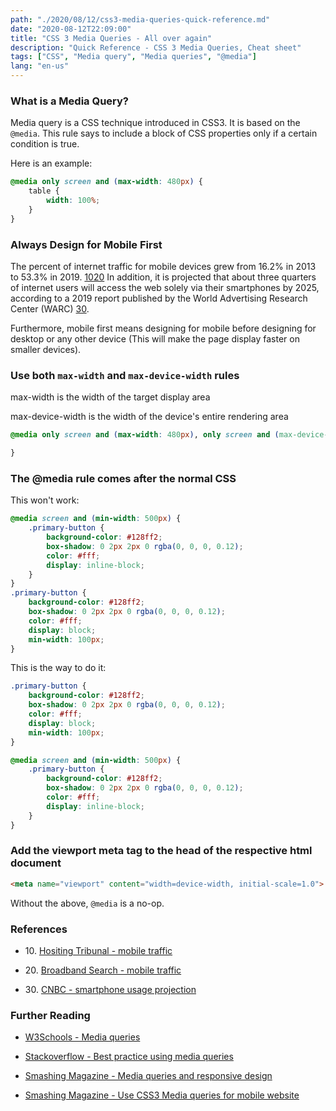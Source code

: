 ```yaml
---
path: "./2020/08/12/css3-media-queries-quick-reference.md"
date: "2020-08-12T22:09:00"
title: "CSS 3 Media Queries - All over again"
description: "Quick Reference - CSS 3 Media Queries, Cheat sheet"
tags: ["CSS", "Media query", "Media queries", "@media"]
lang: "en-us"
---
```


### What is a Media Query?

Media query is a CSS technique introduced in CSS3. It is based on the `@media`.
This rule says to include a block of CSS properties only if a certain
condition is true.

Here is an example:

```css
@media only screen and (max-width: 480px) {
    table {
        width: 100%;
    }
}
```

### Always Design for Mobile First

The percent of internet traffic for mobile devices grew from 16.2% in 2013 to
53.3% in 2019. [10](#hostingtribunal-mobile-traffic)[20](#broadbandsearch-mobile-traffic)
In addition, it is projected that about three quarters of internet
users will access the web solely via their smartphones by 2025, according to a
2019 report published by the World Advertising Research Center (WARC) [30](#cnbc-mobile-traffic-projection).

Furthermore, mobile first means designing for mobile before designing for desktop or any other
device (This will make the page display faster on smaller devices).

### Use both `max-width` and `max-device-width` rules

max-width is the width of the target display area

max-device-width is the width of the device's entire rendering area

```css
@media only screen and (max-width: 480px), only screen and (max-device-width: 480px) {

}
```          

### The @media rule comes after the normal CSS  

This won't work:

```css
@media screen and (min-width: 500px) {
    .primary-button {
        background-color: #128ff2;
        box-shadow: 0 2px 2px 0 rgba(0, 0, 0, 0.12);
        color: #fff;
        display: inline-block;
    }
}
.primary-button {
    background-color: #128ff2;
    box-shadow: 0 2px 2px 0 rgba(0, 0, 0, 0.12);
    color: #fff;
    display: block;
    min-width: 100px;
}
```

This is the way to do it:

```css
.primary-button {
    background-color: #128ff2;
    box-shadow: 0 2px 2px 0 rgba(0, 0, 0, 0.12);
    color: #fff;
    display: block;
    min-width: 100px;
}

@media screen and (min-width: 500px) {
    .primary-button {
        background-color: #128ff2;
        box-shadow: 0 2px 2px 0 rgba(0, 0, 0, 0.12);
        color: #fff;
        display: inline-block;
    }
}
```

### Add the viewport meta tag to the head of the respective html document

```html
<meta name="viewport" content="width=device-width, initial-scale=1.0">
```

Without the above, `@media` is a no-op.

### References

- <a name="hostingtribunal-mobile-traffic">10</a>. [Hositing Tribunal - mobile traffic](https://hostingtribunal.com/blog/mobile-percentage-of-traffic/)

- <a name="broadbandsearch-mobile-traffic">20</a>. [Broadband Search - mobile traffic](https://www.broadbandsearch.net/blog/mobile-desktop-internet-usage-statistics)

- <a name="cnbc-mobile-traffic-projection">30</a>. [CNBC - smartphone usage projection](https://www.cnbc.com/2019/01/24/smartphones-72percent-of-people-will-use-only-mobile-for-internet-by-2025.html)

### Further Reading

- [W3Schools - Media queries](https://www.w3schools.com/css/css_rwd_mediaqueries.asp)

- [Stackoverflow - Best practice using media queries](https://stackoverflow.com/questions/14947672/what-is-the-best-practice-with-media-queries-in-css3)

- [Smashing Magazine - Media queries and responsive design](https://www.smashingmagazine.com/2018/02/media-queries-responsive-design-2018/)

- [Smashing Magazine - Use CSS3 Media queries for mobile website](https://www.smashingmagazine.com/2010/07/how-to-use-css3-media-queries-to-create-a-mobile-version-of-your-website/)
